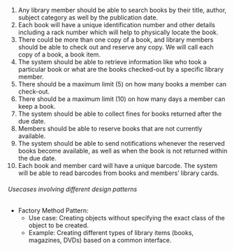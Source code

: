 1. Any library member should be able to search books by their title, author,
   subject category as well by the publication date.
2. Each book will have a unique identification number and other details
   including a rack number which will help to physically locate the book.
3. There could be more than one copy of a book, and library members
   should be able to check out and reserve any copy. We will call each copy
   of a book, a book item.
4. The system should be able to retrieve information like who took a
   particular book or what are the books checked-out by a specific library
   member.
5. There should be a maximum limit (5) on how many books a member can
   check-out.
6. There should be a maximum limit (10) on how many days a member can
   keep a book.
7. The system should be able to collect fines for books returned after the
   due date.
8. Members should be able to reserve books that are not currently available.
9. The system should be able to send notifications whenever the reserved
   books become available, as well as when the book is not returned within
   the due date.
10. Each book and member card will have a unique barcode. The system will
    be able to read barcodes from books and members’ library cards.

###### Usecases involving different design patterns

- Factory Method Pattern:
  - Use case: Creating objects without specifying the exact class of the object to be created.
  - Example: Creating different types of library items (books, magazines, DVDs) based on a common interface.
